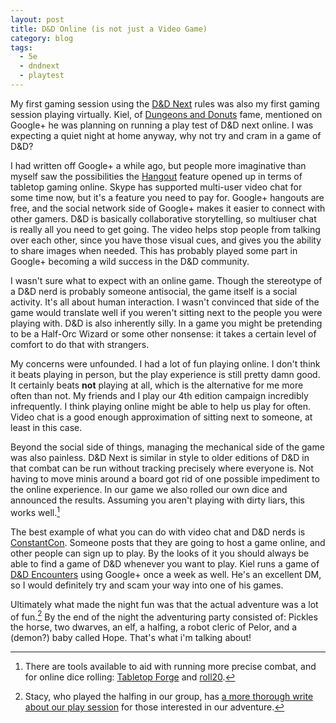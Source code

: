 ```yaml
---
layout: post
title: D&D Online (is not just a Video Game)
category: blog
tags:
  - 5e
  - dndnext
  - playtest
---
```

My first gaming session using the [D&D Next][1] rules was also my first gaming session playing virtually. Kiel, of [Dungeons and Donuts][2] fame, mentioned on Google+ he was planning on running a play test of D&D next online. I was expecting a quiet night at home anyway, why not try and cram in a game of D&D?

I had written off Google+ a while ago, but people more imaginative than myself saw the possibilities the [Hangout][3] feature opened up in terms of tabletop gaming online. Skype has supported multi-user video chat for some time now, but it's a feature you need to pay for. Google+ hangouts are free, and the social network side of Google+ makes it easier to connect with other gamers. D&D is basically collaborative storytelling, so multiuser chat is really all you need to get going. The video helps stop people from talking over each other, since you have those visual cues, and gives you the ability to share images when needed. This has probably played some part in Google+ becoming a wild success in the D&D community.

I wasn't sure what to expect with an online game. Though the stereotype of a D&D nerd is probably someone antisocial, the game itself is a social activity. It's all about human interaction. I wasn't convinced that side of the game would translate well if you weren't sitting next to the people you were playing with. D&D is also inherently silly. In a game you might be pretending to be a Half-Orc Wizard or some other nonsense: it takes a certain level of comfort to do that with strangers.

My concerns were unfounded. I had a lot of fun playing online. I don't think it beats playing in person, but the play experience is still pretty damn good. It certainly beats **not** playing at all, which is the alternative for me more often than not. My friends and I play our 4th edition campaign incredibly infrequently. I think playing online might be able to help us play for often. Video chat is a good enough approximation of sitting next to someone, at least in this case.

Beyond the social side of things, managing the mechanical side of the game was also painless. D&D Next is similar in style to older editions of D&D in that combat can be run without tracking precisely where everyone is. Not having to move minis around a board got rid of one possible impediment to the online experience. In our game we also rolled our own dice and announced the results. Assuming you aren't playing with dirty liars, this works well.[^1]

The best example of what you can do with video chat and D&D nerds is [ConstantCon][4]. Someone posts that they are going to host a game online, and other people can sign up to play. By the looks of it you should always be able to find a game of D&D whenever you want to play. Kiel runs a game of [D&D Encounters][5] using Google+ once a week as well. He's an excellent DM, so I would definitely try and scam your way into one of his games.

Ultimately what made the night fun was that the actual adventure was a lot of fun.[^2] By the end of the night the adventuring party consisted of: Pickles the horse, two dwarves, an elf, a halfing, a robot cleric of Pelor, and a (demon?) baby called Hope. That's what i'm talking about!


[^1]: There are tools available to aid with running more precise combat, and for online dice rolling: [Tabletop Forge][6] and [roll20][7].

[^2]: Stacy, who played the halfing in our group, has [a more thorough write about our play session][8] for those interested in our adventure.


[1]: http://save.vs.totalpartykill.ca/blog/dnd-next/
[2]: http://dungeonsdonuts.blogspot.ca/
[3]: http://www.google.com/+/learnmore/hangouts/
[4]: http://constantcon.blogspot.ca
[5]: http://dungeonsdonuts.blogspot.ca/2012/05/encounters-web-series-update.html
[6]: http://tabletopforge.com/
[7]: http://roll20.net/
[8]: http://www.frivology.com/my-impressions-of-dd-next/
